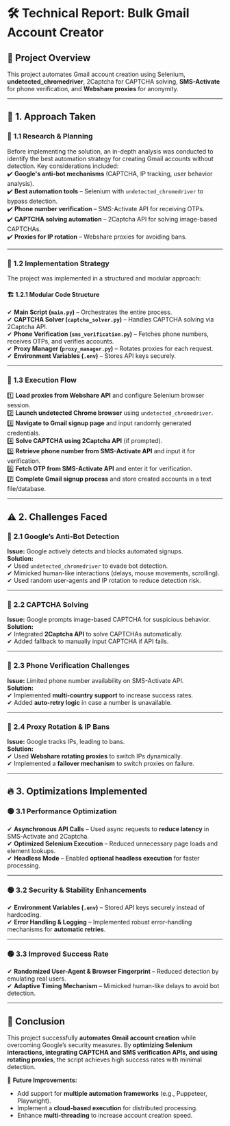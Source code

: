 # 🛠️ **Technical Report: Bulk Gmail Account Creator**  

## 📌 **Project Overview**  
This project automates Gmail account creation using Selenium, **undetected_chromedriver**, 2Captcha for CAPTCHA solving, **SMS-Activate** for phone verification, and **Webshare proxies** for anonymity.  

---

## 🚀 **1. Approach Taken**  

### 🔹 **1.1 Research & Planning**  
Before implementing the solution, an in-depth analysis was conducted to identify the best automation strategy for creating Gmail accounts without detection. Key considerations included:  
✔️ **Google's anti-bot mechanisms** (CAPTCHA, IP tracking, user behavior analysis).  
✔️ **Best automation tools** – Selenium with `undetected_chromedriver` to bypass detection.  
✔️ **Phone number verification** – SMS-Activate API for receiving OTPs.  
✔️ **CAPTCHA solving automation** – 2Captcha API for solving image-based CAPTCHAs.  
✔️ **Proxies for IP rotation** – Webshare proxies for avoiding bans.  

---

### 🔹 **1.2 Implementation Strategy**  
The project was implemented in a structured and modular approach:  

#### 🏗 **1.2.1 Modular Code Structure**  
✔ **Main Script (`main.py`)** – Orchestrates the entire process.  
✔ **CAPTCHA Solver (`captcha_solver.py`)** – Handles CAPTCHA solving via 2Captcha API.  
✔ **Phone Verification (`sms_verification.py`)** – Fetches phone numbers, receives OTPs, and verifies accounts.  
✔ **Proxy Manager (`proxy_manager.py`)** – Rotates proxies for each request.  
✔ **Environment Variables (`.env`)** – Stores API keys securely.  

---

### 🔹 **1.3 Execution Flow**  
1️⃣ **Load proxies from Webshare API** and configure Selenium browser session.  
2️⃣ **Launch undetected Chrome browser** using `undetected_chromedriver`.  
3️⃣ **Navigate to Gmail signup page** and input randomly generated credentials.  
4️⃣ **Solve CAPTCHA using 2Captcha API** (if prompted).  
5️⃣ **Retrieve phone number from SMS-Activate API** and input it for verification.  
6️⃣ **Fetch OTP from SMS-Activate API** and enter it for verification.  
7️⃣ **Complete Gmail signup process** and store created accounts in a text file/database.  

---

## ⚠️ **2. Challenges Faced**  

### 🔴 **2.1 Google’s Anti-Bot Detection**  
**Issue:** Google actively detects and blocks automated signups.  
**Solution:**  
✔ Used `undetected_chromedriver` to evade bot detection.  
✔ Mimicked human-like interactions (delays, mouse movements, scrolling).  
✔ Used random user-agents and IP rotation to reduce detection risk.  

---

### 🔴 **2.2 CAPTCHA Solving**  
**Issue:** Google prompts image-based CAPTCHA for suspicious behavior.  
**Solution:**  
✔ Integrated **2Captcha API** to solve CAPTCHAs automatically.  
✔ Added fallback to manually input CAPTCHA if API fails.  

---

### 🔴 **2.3 Phone Verification Challenges**  
**Issue:** Limited phone number availability on SMS-Activate API.  
**Solution:**  
✔ Implemented **multi-country support** to increase success rates.  
✔ Added **auto-retry logic** in case a number is unavailable.  

---

### 🔴 **2.4 Proxy Rotation & IP Bans**  
**Issue:** Google tracks IPs, leading to bans.  
**Solution:**  
✔ Used **Webshare rotating proxies** to switch IPs dynamically.  
✔ Implemented a **failover mechanism** to switch proxies on failure.  

---

## 🔥 **3. Optimizations Implemented**  

### 🟢 **3.1 Performance Optimization**  
✔ **Asynchronous API Calls** – Used async requests to **reduce latency** in SMS-Activate and 2Captcha.  
✔ **Optimized Selenium Execution** – Reduced unnecessary page loads and element lookups.  
✔ **Headless Mode** – Enabled **optional headless execution** for faster processing.  

---

### 🟢 **3.2 Security & Stability Enhancements**  
✔ **Environment Variables (`.env`)** – Stored API keys securely instead of hardcoding.  
✔ **Error Handling & Logging** – Implemented robust error-handling mechanisms for **automatic retries**.  

---

### 🟢 **3.3 Improved Success Rate**  
✔ **Randomized User-Agent & Browser Fingerprint** – Reduced detection by emulating real users.  
✔ **Adaptive Timing Mechanism** – Mimicked human-like delays to avoid bot detection.  

---

## 🏁 **Conclusion**  
This project successfully **automates Gmail account creation** while overcoming Google’s security measures. By **optimizing Selenium interactions, integrating CAPTCHA and SMS verification APIs, and using rotating proxies**, the script achieves high success rates with minimal detection.  

🚀 **Future Improvements:**  
- Add support for **multiple automation frameworks** (e.g., Puppeteer, Playwright).  
- Implement a **cloud-based execution** for distributed processing.  
- Enhance **multi-threading** to increase account creation speed.  
